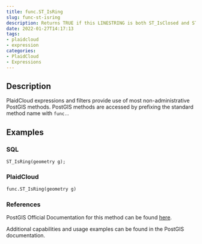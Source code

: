 ```yaml
---
title: func.ST_IsRing
slug: func-st-isring
description: Returns TRUE if this LINESTRING is both ST_IsClosed and ST_IsSimple (does not self intersect)
date: 2022-01-27T14:17:13
tags:
- plaidcloud
- expression
categories:
- PlaidCloud
- Expressions
---
```



## Description


PlaidCloud expressions and filters provide use of most non-administrative PostGIS methods. PostGIS methods are accessed by prefixing the standard method name with `func.`.



## Examples


### SQL



```
ST_IsRing(geometry g);
```


### PlaidCloud



```python
func.ST_IsRing(geometry g)
```


### References


PostGIS Official Documentation for this method can be found [here](https://postgis.net/docs/manual-3.1/ST_IsRing.html).



Additional capabilities and usage examples can be found in the PostGIS documentation.

